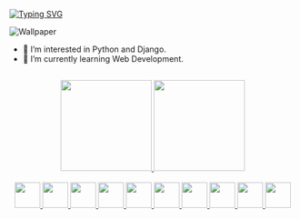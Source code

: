 [![Typing SVG](https://readme-typing-svg.demolab.com?font=Bebas+Neue&size=40&pause=500&color=FFD93D&vCenter=true&width=435&lines=Davi+Galdino;Desenvolvedor+Web)](https://git.io/typing-svg)

![Wallpaper](https://github.com/Davi-Ga/Davi-Ga/assets/86674827/bc82f2a8-e9b9-4502-9c3f-f27c029a8951)


- 👀 I’m interested in Python and Django.
- 🌱 I’m currently learning Web Development.



  
##


</div>
 
<div align="center">
  
  
  <a href="https://github.com/Davi-Ga">
    <img height="160em" src="https://github-readme-stats.vercel.app/api?username=Davi-Ga&show_icons=true&theme=ayu-mirage&include_all_commits=true&count_private=true"/>
      <img height="160em" src="https://github-readme-stats.vercel.app/api/top-langs/?username=Davi-Ga&layout=compact&langs_count=7&theme=ayu-mirage"/>
</div>
<div align="center">
 <div style="display: inline_block"><br>
   <img height="45em" img src="https://cdn.jsdelivr.net/gh/devicons/devicon/icons/python/python-original.svg"/>
   <img height="45em" img src="https://cdn.jsdelivr.net/gh/devicons/devicon/icons/c/c-plain.svg" />
   <img height="45em" img src="https://cdn.jsdelivr.net/gh/devicons/devicon/icons/java/java-original.svg" />
   <img height="45em" img src="https://cdn.jsdelivr.net/gh/devicons/devicon/icons/linux/linux-plain.svg" />
   <img height="45em" img src="https://cdn.jsdelivr.net/gh/devicons/devicon/icons/bash/bash-original.svg" />
   <img height="45em" img src="https://cdn.jsdelivr.net/gh/devicons/devicon/icons/bootstrap/bootstrap-plain.svg" />
   <img height="45em" img src="https://cdn.jsdelivr.net/gh/devicons/devicon/icons/css3/css3-plain.svg" />
   <img height="45em" img src="https://cdn.jsdelivr.net/gh/devicons/devicon/icons/html5/html5-plain.svg" />
   <img height="45em" img src="https://cdn.jsdelivr.net/gh/devicons/devicon/icons/django/django-plain.svg" />
    <img height="45em" img src="https://cdn.jsdelivr.net/gh/devicons/devicon/icons/postgresql/postgresql-plain.svg" />

          
                 
         
          
</div>

<!---
Ellihv/Ellihv is a ✨ special ✨ repository because its `README.md` (this file) appears on your GitHub profile.
You can click the Preview link to take a look at your changes.
--->
